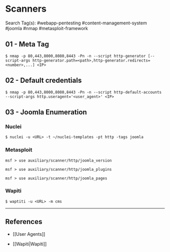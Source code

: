 # Scanners

Search Tag(s): #webapp-pentesting #content-management-system #joomla #nmap #metasploit-framework

## 01 - Meta Tag

```
$ nmap -p 80,443,8000,8080,8443 -Pn -n --script http-generator [--script-args http-generator.path=<path>,http-generator.redirects=<number>,...] <IP>
```

## 02 - Default credentials

```
$ nmap -p 80,443,8000,8080,8443 -Pn -n --script http-default-accounts --script-args http.useragent='<user_agent>' <IP>
```

## 03 - Joomla Enumeration

### Nuclei

```
$ nuclei -u <URL> -t ~/nuclei-templates -pt http -tags joomla
```

### Metasploit

```
msf > use auxiliary/scanner/http/joomla_version
```

```
msf > use auxiliary/scanner/http/joomla_plugins
```

```
msf > use auxiliary/scanner/http/joomla_pages
```

### Wapiti

```
$ waptiti -u <URL> -m cms
```

---
## References

- [[User Agents]]

- [[Wapiti|Wapiti]]